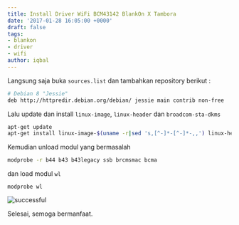 ```yaml
---
title: Install Driver WiFi BCM43142 BlankOn X Tambora
date: '2017-01-28 16:05:00 +0000'
draft: false
tags:
- blankon
- driver
- wifi
author: iqbal
---
```


Langsung saja buka `sources.list` dan tambahkan repository berikut :

```bash
# Debian 8 "Jessie"
deb http://httpredir.debian.org/debian/ jessie main contrib non-free
```

Lalu update dan install `linux-image`, `linux-header` dan `broadcom-sta-dkms`

```bash
apt-get update
apt-get install linux-image-$(uname -r|sed 's,[^-]*-[^-]*-,,') linux-headers-$(uname -r|sed 's,[^-]*-[^-]*-,,') broadcom-sta-dkms
```

Kemudian unload modul yang bermasalah

```bash
modprobe -r b44 b43 b43legacy ssb brcmsmac bcma
```

dan load modul `wl`

```
modprobe wl
```

![successful](https://gh.iqbal.id/blog/img/wlan.png)

Selesai, semoga bermanfaat.
